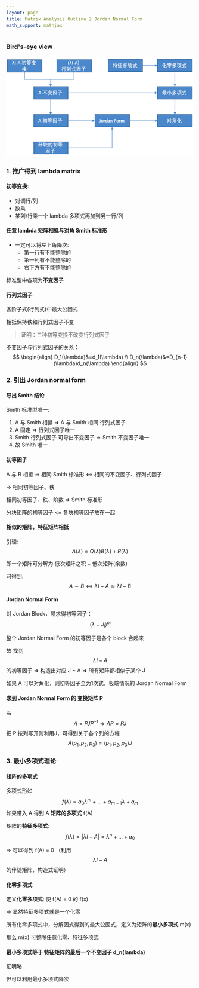 ```yaml
---
layout: page
title: Matrix Analysis Outline 2 Jordan Normal Form
math_support: mathjax
---
```



### Bird's-eye view
![QQ20160103-0.png](resources/1264860B632D85164D519EC9911AD0C8.png)

### 1. 推广得到 lambda matrix

#### 初等变换:

* 对调行/列
* 数乘
* 某列/行乘一个 lambda 多项式再加到另一行/列

#### 任意 lambda 矩阵相抵与对角 Smith 标准形

* 一定可以将左上角降次:
  * 第一行有不能整除的
  * 第一列有不能整除的
  * 右下方有不能整除的
  

标准型中各项为**不变因子**

#### 行列式因子

各阶子式(行列式)中最大公因式

相抵保持秩和行列式因子不变
> 证明：三种初等变换不改变行列式因子

不变因子与行列式因子的关系：
$$ \begin{align}
D_1(\lambda)&=d_1(\lambda) \\
D_n(\lambda)&=D_{n-1}(\lambda)d_n(\lambda) \end{align}
$$

### 2. 引出 Jordan normal form

#### 导出 Smith 结论

Smith 标准型唯一:
1. A 与 Smith 相抵 => A 与 Smith 相同 行列式因子
2. A 固定 => 行列式因子唯一
3. Smith 行列式因子 可导出不变因子 => Smith 不变因子唯一
4. 故 Smith 唯一

#### 初等因子

A 与 B 相抵 => 相同 Smith 标准形 <=> 相同的不变因子、行列式因子

=> 相同初等因子、秩

相同初等因子、秩、阶数 => Smith 标准形

分块矩阵的初等因子 <= 各块初等因子放在一起

#### 相似的矩阵，特征矩阵相抵

引理: $$A(\lambda)=Q(\lambda)B(\lambda)+R(\lambda)$$

即一个矩阵可分解为 低次矩阵之积 + 低次矩阵(余数)

可得到: $$A\sim B \Leftrightarrow \lambda I-A \simeq \lambda I-B$$

#### Jordan Normal Form

对 Jordan Block，易求得初等因子：$$(\lambda-J_i)^{n_i}$$

整个 Jordan Normal Form 的初等因子是各个 block 合起来

故 找到 $$\lambda I - A$$ 的初等因子
=> 构造出对应 J ~ A
=> 所有矩阵都相似于某个 J

如果 A 可以对角化，则初等因子全为1次式，极端情况的 Jordan Normal Form

#### 求到 Jordan Normal Form 的 变换矩阵 P
若 $$A=PJP^{-1} \Rightarrow AP=PJ$$
把 P 按列写开则利用J，可得到关于各个列的方程
$$A(p_1,p_2,p_3)=(p_1,p_2,p_3)J$$

### 3. 最小多项式理论

#### 矩阵的多项式

多项式形如 $$f(\lambda) = a_0\lambda^m+...+a_{m-1}\lambda+a_m $$ 
如果带入 A 得到 A **矩阵的多项式** f(A)

矩阵的**特征多项式**: $$f(\lambda)=\vert \lambda I -A\vert = \lambda^n+...+a_0$$

=> 可以得到 f(A) = 0
（利用 $$\lambda I - A$$ 的伴随矩阵，构造式证明）

#### 化零多项式

定义**化零多项式**: 使 f(A) = 0 的 f(x)

=> 显然特征多项式就是一个化零

所有化零多项式中，分解因式得到的最大公因式，定义为矩阵的**最小多项式** m(x)

那么 m(x) 可整除任意化零、特征多项式

#### 最小多项式等于 特征矩阵的最后一个不变因子 d_n(lambda)
 
证明略

但可以利用最小多项式降次




